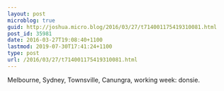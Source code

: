 ```yaml
---
layout: post
microblog: true
guid: http://joshua.micro.blog/2016/03/27/t714001175419310081.html
post_id: 35981
date: 2016-03-27T19:08:40+1100
lastmod: 2019-07-30T17:41:24+1100
type: post
url: /2016/03/27/t714001175419310081.html
---
```

Melbourne, Sydney, Townsville, Canungra, working week: donsie.
